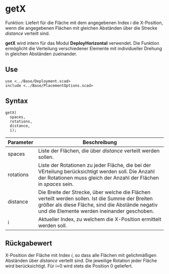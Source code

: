 # getX

Funktion: Liefert für die Fläche mit dem angegebenen Index *i* die X-Position, wenn die angegebenen Flächen mit gleichen Abständen über die Strecke *distance* verteilt sind.

__getX__ wird intern für das Modul __DeployHorizontal__ verwendet. Die Funktion ermöglicht die Verteilung verschiedener Elemente mit individueller Drehung in gleichen Abständen zueinander.

## Use
<pre><code>use &lt;../Base/Deployment.scad&gt;
include &lt;../Base/PlacementOptions.scad&gt;</pre></code>

## Syntax
<pre><code>getX(
  spaces, 
  rotations, 
  distance,
  i);
</pre></code>

| Parameter | Beschreibung |
| ------ | ------ |
| spaces | Liste der Flächen, die über *distance* verteilt werden sollen. |
| rotations | Liste der Rotationen zu jeder Fläche, die bei der VErteilung berücksichtigt werden soll. Die Anzahl der Rotationen muss gleich der Anzahl der Flächen in *spaces* sein. |
| distance | Die Breite der Strecke, über welche die Flächen verteilt werden sollen. Ist die Summe der Breiten größer als diese Fläche, sind die Abstände negativ und die Elemente werden ineinander geschoben. |
| i | Aktueller Index, zu welchem die X-Position ermittelt werden soll.

## Rückgabewert
X-Position der Fläche mit Index *i*, so dass alle Flächen mit gelichmäßigen Abständen über *distance* verteilt sind. Die jeweilige Rotation jeder Fläche wird berücksichtigt. Für i=0 wird stets die Position 0 geliefert.
